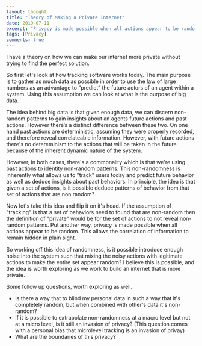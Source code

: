 ```yaml
---
layout: thought
title: "Theory of Making a Private Internet"
date: 2019-07-11
excerpt: "Privacy is made possible when all actions appear to be random."
tags: [Privacy]
comments: true
---
```


I have a theory on how we can make our internet more private without trying to find the perfect solution.

So first let's look at how tracking software works today. The main purpose is to gather as much data as possible in order to use the law of large numbers as an advantage to “predict” the future actors of an agent within a system. Using this assumption we can look at what is the purpose of big data. 

The idea behind big data is that given enough data, we can discern non-random patterns to gain insights about an agents future actions and past actions. However there’s a distinct difference between these two. On one hand past actions are deterministic, assuming they were properly recorded, and therefore reveal correlateable information. However, with future actions there's no detereminism to the actions that will be taken in the future because of the inherent dynamic nature of the system.

However, in both cases, there's a commonality which is that we're using past actions to identity non-random patterns. This non-randomness is inherently what allows us to "track" users today and predict future behavior as well as deduce insights about past behaviors. In principle, the idea is that given a set of  actions, is it possible deduce patterns of behavior from that set of actions that are non random?

Now let's take this idea and flip it on it's head. If the assumption of "tracking" is that a set of behaviors need to found that are non-random then the definition of "private" would be for the set of actions to not reveal non-random patterns. Put another way, privacy is made possible when all actions appear to be random. This allows the correlation of information to remain hidden in plain sight.

So working off this idea of randomness, is it possible introduce enough noise into the system such that mixing the noisy actions with legitimate actions to make the entire set appear random? I believe this is possible, and the idea is worth exploring as we work to build an internet that is more private.

Some follow up questions, worth exploring as well.
- Is there a way that to blind my personal data in such a way that it's completely random, but when combined with other's data it's non-random?
- If it is possible to extrapolate non-randomness at a macro level but not at a micro level, is it still an invasion of privacy? (This question comes with a personal bias that microlevel tracking is an invasion of privay)
- What are the boundaries of this privacy?